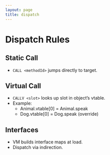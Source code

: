 ```yaml
---
layout: page
title: dispatch
---
```

# Dispatch Rules

## Static Call
- `CALL <methodId>` jumps directly to target.

## Virtual Call
- `CALLV <slot>` looks up slot in object’s vtable.
- Example:
  - Animal.vtable[0] = Animal.speak
  - Dog.vtable[0] = Dog.speak (override)

## Interfaces
- VM builds interface maps at load.
- Dispatch via indirection.
